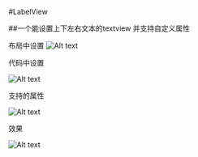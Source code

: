 #LabelView
         
##一个能设置上下左右文本的textview 并支持自定义属性
 
布局中设置
![Alt text](http://7xu3h5.com1.z0.glb.clouddn.com/QQ%E6%88%AA%E5%9B%BE20160628152103.png)

代码中设置


![Alt text](http://7xu3h5.com1.z0.glb.clouddn.com/QQ%E6%88%AA%E5%9B%BE20160628151726.png)

支持的属性

![Alt text](http://7xu3h5.com1.z0.glb.clouddn.com/QQ%E6%88%AA%E5%9B%BE20160628151835.png)

效果

![Alt text](http://7xu3h5.com1.z0.glb.clouddn.com/QQ%E6%88%AA%E5%9B%BE20160628152132.png)
